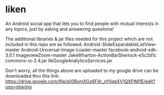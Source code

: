 liken
=====

An Android social app that lets you to find people with mutual interests in any topics, just by asking and answering quesitons!

The additional libraries & jar files needed for this project which are not included in this repo are as followed:
Android-SlideExpandableListView-master
Android-Universal-Image-Loader-master
facebook-android-sdk-3.0.1
ImageviewZoom-master
JakeWharton-ActionBarSherlock-e5c2d1c
commons-io-2.4.jar
libGoogleAnalyticsServices.jar


Don't worry, all the things above are uploaded to my google drive can be downloaded thru this link:
https://drive.google.com/file/d/0BxmXGz6F4r_nYjlqeXV1QXFtM1E/edit?usp=sharing
